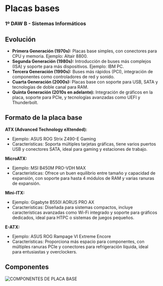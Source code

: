 # Placas bases
### 1º DAW B - Sistemas Informáticos

## Evolución
- **Primera Generación (1970s):** Placas base simples, con conectores para CPU y memoria. Ejemplo: Altair 8800.
- **Segunda Generación (1980s):** Introducción de buses más complejos (ISA) y soporte para más dispositivos. Ejemplo: IBM PC.
- **Tercera Generación (1990s):** Buses más rápidos (PCI), integración de componentes como controladores de red y sonido.
- **Cuarta Generación (2000s):** Placas base con soporte para USB, SATA y tecnologías de doble canal para RAM.
- **Quinta Generación (2010s en adelante):** Integración de gráficos en la placa, soporte para PCIe, y tecnologías avanzadas como UEFI y Thunderbolt.

## Formato de la placa base
**ATX (Advanced Technology eXtended):**
- Ejemplo: ASUS ROG Strix Z490-E Gaming
- Características: Soporta múltiples tarjetas gráficas, tiene varios puertos USB y conectores SATA, ideal para gaming y estaciones de trabajo.
  
**MicroATX:**
- Ejemplo: MSI B450M PRO-VDH MAX
- Características: Ofrece un buen equilibrio entre tamaño y capacidad de expansión, con soporte para hasta 4 módulos de RAM y varias ranuras de expansión.
  
**Mini-ITX:**
- Ejemplo: Gigabyte B550I AORUS PRO AX
- Características: Diseñada para sistemas compactos, incluye características avanzadas como Wi-Fi integrado y soporte para gráficos dedicados, ideal para HTPC o sistemas de juegos pequeños.

**E-ATX:**
- Ejemplo: ASUS ROG Rampage VI Extreme Encore
- Características: Proporciona más espacio para componentes, con múltiples ranuras PCIe y conectores para refrigeración líquida, ideal para entusiastas y overclockers.

## Componentes
![COMPONENTES DE PLACA BASE](https://probandohardware.com/wp-content/uploads/2020/07/3.0_conexiones.jpg)
